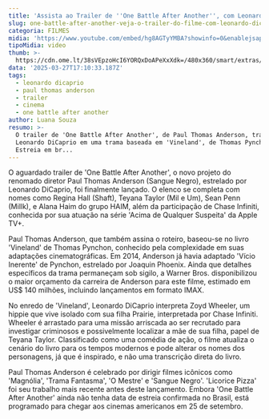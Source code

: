 ```yaml
---
title: 'Assista ao Trailer de ''One Battle After Another'', com Leonardo DiCaprio'
slug: one-battle-after-another-veja-o-trailer-do-filme-com-leonardo-dicaprio
categoria: FILMES
midia: 'https://www.youtube.com/embed/hg8AGTyYMBA?showinfo=0&enablejsapi=1'
tipoMidia: video
thumb: >-
  https://cdn.ome.lt/38sVEpzoHcI6YORQxDoAPeXxXdk=/480x360/smart/extras/conteudos/omelete_THUMB_-_2025-03-27T132035.100.png
data: '2025-03-27T17:10:33.187Z'
tags:
  - leonardo dicaprio
  - paul thomas anderson
  - trailer
  - cinema
  - one battle after another
author: Luana Souza
resumo: >-
  O trailer de 'One Battle After Another', de Paul Thomas Anderson, traz
  Leonardo DiCaprio em uma trama baseada em 'Vineland', de Thomas Pynchon.
  Estreia em br...
---
```


O aguardado trailer de 'One Battle After Another', o novo projeto do renomado diretor Paul Thomas Anderson (Sangue Negro), estrelado por Leonardo DiCaprio, foi finalmente lançado. O elenco se completa com nomes como Regina Hall (Shaft), Teyana Taylor (Mil e Um), Sean Penn (Millk), e Alana Haim do grupo HAIM, além da participação de Chase Infiniti, conhecida por sua atuação na série 'Acima de Qualquer Suspeita' da Apple TV+.

Paul Thomas Anderson, que também assina o roteiro, baseou-se no livro 'Vineland' de Thomas Pynchon, conhecido pela complexidade em suas adaptações cinematográficas. Em 2014, Anderson já havia adaptado 'Vício Inerente' de Pynchon, estrelado por Joaquin Phoenix. Ainda que detalhes específicos da trama permaneçam sob sigilo, a Warner Bros. disponibilizou o maior orçamento da carreira de Anderson para este filme, estimado em US$ 140 milhões, incluindo lançamentos em formato IMAX.

No enredo de 'Vineland', Leonardo DiCaprio interpreta Zoyd Wheeler, um hippie que vive isolado com sua filha Prairie, interpretada por Chase Infiniti. Wheeler é arrastado para uma missão arriscada ao ser recrutado para investigar criminosos e possivelmente localizar a mãe de sua filha, papel de Teyana Taylor. Classificado como uma comédia de ação, o filme atualiza o cenário do livro para os tempos modernos e pode alterar os nomes dos personagens, já que é inspirado, e não uma transcrição direta do livro.

Paul Thomas Anderson é celebrado por dirigir filmes icônicos como 'Magnólia', 'Trama Fantasma', 'O Mestre' e 'Sangue Negro'. 'Licorice Pizza' foi seu trabalho mais recente antes deste lançamento. Embora 'One Battle After Another' ainda não tenha data de estreia confirmada no Brasil, está programado para chegar aos cinemas americanos em 25 de setembro.

